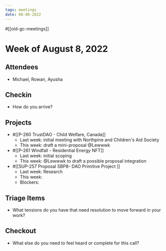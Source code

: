 ```yaml
---
tags: meetings
date: 08-08-2022
---
```

#[[old-gc-meetings]] 
# Week of August 8, 2022
## Attendees
- Michael, Rowan, Ayusha

## Checkin
- How do you arrive?

## Projects
- #[[P-260 TrustDAO - Child Welfare, Canada]] 
	- Last week: initial meeting with Northpine and Children's Aid Society
	- This week: draft a mini-proposal @Lewwwk 
- #[[P-261 Windfall - Residential Energy NFT]]
	- Last week: initial scoping
	- This week: @Lewwwk to draft a possible proposal integration
-  #[[SUP-257 Proposal SBP8- DAO Primitive Project
]] 
	- Last week: Research
	- This week: 
	- Blockers:

## Triage Items
- What tensions do you have that need resolution to move forward in your work?

## Checkout
- What else do you need to feel heard or complete for this call?
